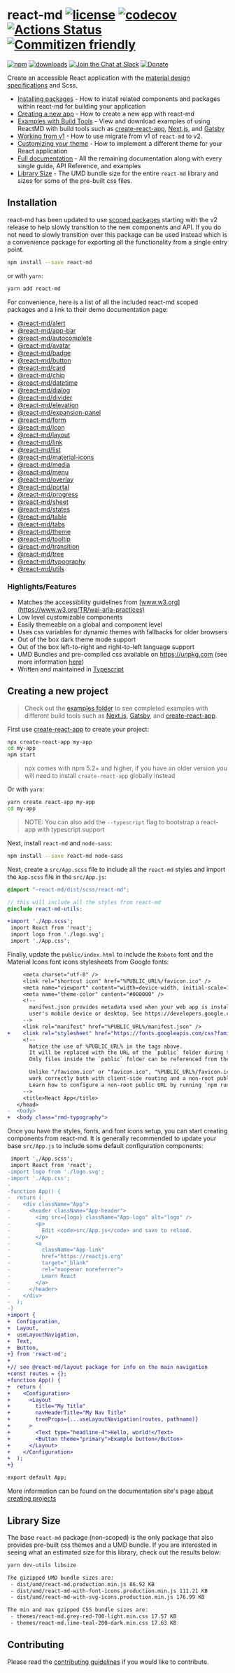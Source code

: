 # react-md [![license](https://img.shields.io/npm/l/react-md)](https://github.com/mlaursen/react-md/blob/main/LICENSE) [![codecov](https://codecov.io/gh/mlaursen/react-md/branch/main/graph/badge.svg)](https://codecov.io/gh/mlaursen/react-md) [![Actions Status](https://github.com/mlaursen/react-md/workflows/Build,%20Lint,%20and%20Test/badge.svg)](https://github.com/mlaursen/react-md/actions) [![Commitizen friendly](https://img.shields.io/badge/commitizen-friendly-brightgreen.svg)](https://commitizen.github.io/cz-cli/)

[![npm](https://img.shields.io/npm/v/react-md)](https://www.npmjs.com/package/react-md)
[![downloads](https://img.shields.io/npm/dw/react-md)](https://www.npmjs.com/package/react-md)
[![Join the Chat at Slack](https://react-md.herokuapp.com/badge.svg)](https://react-md.herokuapp.com)
[![Donate](https://img.shields.io/badge/donate-paypal-blue.svg?style=flat-square)](https://paypal.me/mlaursen03)

Create an accessible React application with the
[material design specifications](https://material.io/design/) and Scss.

- [Installing packages](https://react-md.dev/guides/installation) - How to
  install related components and packages within react-md for building your
  application
- [Creating a new app](https://react-md.dev/guides/creating-a-new-app) - How to
  create a new app with react-md
- [Examples with Build Tools](https://github.com/mlaursen/react-md/tree/main/examples) -
  View and download examples of using ReactMD with build tools such as
  [create-react-app], [Next.js], and [Gatsby]
- [Working from v1](https://react-md.dev/guides/working-with-v1) - How to use
  migrate from v1 of `react-md` to v2.
- [Customizing your theme](https://react-md.dev/guides/customizing-your-theme) -
  How to implement a different theme for your React application
- [Full documentation](https://react-md.dev) - All the remaining documentation
  along with every single guide, API Reference, and examples
- [Library Size](#library-size) - The UMD bundle size for the entire `react-md`
  library and sizes for some of the pre-built css files.

## Installation

react-md has been updated to use
[scoped packages](https://react-md.dev/guides/scoped-packages) starting with the
v2 release to help slowly transition to the new components and API. If you do
not need to slowly transition over this package can be used instead which is a
convenience package for exporting all the functionality from a single entry
point.

```sh
npm install --save react-md
```

or with `yarn`:

```sh
yarn add react-md
```

For convenience, here is a list of all the included react-md scoped packages and
a link to their demo documentation page:

- [@react-md/alert](https://react-md.dev/packages/alert/demos)
- [@react-md/app-bar](https://react-md.dev/packages/app-bar/demos)
- [@react-md/autocomplete](https://react-md.dev/packages/autocomplete/demos)
- [@react-md/avatar](https://react-md.dev/packages/avatar/demos)
- [@react-md/badge](https://react-md.dev/packages/badge/demos)
- [@react-md/button](https://react-md.dev/packages/button/demos)
- [@react-md/card](https://react-md.dev/packages/card/demos)
- [@react-md/chip](https://react-md.dev/packages/chip/demos)
- [@react-md/datetime](https://react-md.dev/packages/datetime/demos)
- [@react-md/dialog](https://react-md.dev/packages/dialog/demos)
- [@react-md/divider](https://react-md.dev/packages/divider/demos)
- [@react-md/elevation](https://react-md.dev/packages/elevation/demos)
- [@react-md/expansion-panel](https://react-md.dev/packages/expansion-panel/demos)
- [@react-md/form](https://react-md.dev/packages/form/demos)
- [@react-md/icon](https://react-md.dev/packages/icon/demos)
- [@react-md/layout](https://react-md.dev/packages/layout/demos)
- [@react-md/link](https://react-md.dev/packages/link/demos)
- [@react-md/list](https://react-md.dev/packages/list/demos)
- [@react-md/material-icons](https://react-md.dev/packages/material-icons/demos)
- [@react-md/media](https://react-md.dev/packages/media/demos)
- [@react-md/menu](https://react-md.dev/packages/menu/demos)
- [@react-md/overlay](https://react-md.dev/packages/overlay/demos)
- [@react-md/portal](https://react-md.dev/packages/portal/demos)
- [@react-md/progress](https://react-md.dev/packages/progress/demos)
- [@react-md/sheet](https://react-md.dev/packages/sheet/demos)
- [@react-md/states](https://react-md.dev/packages/states/demos)
- [@react-md/table](https://react-md.dev/packages/table/demos)
- [@react-md/tabs](https://react-md.dev/packages/tabs/demos)
- [@react-md/theme](https://react-md.dev/packages/theme/demos)
- [@react-md/tooltip](https://react-md.dev/packages/tooltip/demos)
- [@react-md/transition](https://react-md.dev/packages/transition/demos)
- [@react-md/tree](https://react-md.dev/packages/tree/demos)
- [@react-md/typography](https://react-md.dev/packages/typography/demos)
- [@react-md/utils](https://react-md.dev/packages/utils/demos)

### Highlights/Features

- Matches the accessibility guidelines from
  [www.w3.org](https://www.w3.org/TR/wai-aria-practices)
- Low level customizable components
- Easily themeable on a global and component level
- Uses css variables for dynamic themes with fallbacks for older browsers
- Out of the box dark theme mode support
- Out of the box left-to-right and right-to-left language support
- UMD Bundles and pre-compiled css available on https://unpkg.com (see more
  information [here](https://react-md.dev/guides/cdn-links))
- Written and maintained in [Typescript]

## Creating a new project

> Check out the [examples folder](./examples) to see completed examples with
> different build tools such as [Next.js], [Gatsby], and [create-react-app].

First use [create-react-app] to create your project:

```sh
npx create-react-app my-app
cd my-app
npm start
```

> npx comes with npm 5.2+ and higher, if you have an older version you will need
> to install `create-react-app` globally instead

Or with `yarn`:

```sh
yarn create react-app my-app
cd my-app
```

> NOTE: You can also add the `--typescript` flag to bootstrap a react-app with
> typescript support

Next, install `react-md` and `node-sass`:

```sh
npm install --save react-md node-sass
```

Next, create a `src/App.scss` file to include all the `react-md` styles and
import the `App.scss` file in the `src/App.js`:

```scss
@import "~react-md/dist/scss/react-md";

// this will include all the styles from react-md
@include react-md-utils;
```

```diff
+import './App.scss';
 import React from 'react';
 import logo from './logo.svg';
 import './App.css';
```

Finally, update the `public/index.html` to include the `Roboto` font and the
Material Icons font icons stylesheets from Google fonts:

```diff
     <meta charset="utf-8" />
     <link rel="shortcut icon" href="%PUBLIC_URL%/favicon.ico" />
     <meta name="viewport" content="width=device-width, initial-scale=1" />
     <meta name="theme-color" content="#000000" />
     <!--
       manifest.json provides metadata used when your web app is installed on a
       user's mobile device or desktop. See https://developers.google.com/web/fundamentals/web-app-manifest/
     -->
     <link rel="manifest" href="%PUBLIC_URL%/manifest.json" />
+    <link rel="stylesheet" href="https://fonts.googleapis.com/css?family=Roboto:300,400,500,700|Material+Icons">
     <!--
       Notice the use of %PUBLIC_URL% in the tags above.
       It will be replaced with the URL of the `public` folder during the build.
       Only files inside the `public` folder can be referenced from the HTML.

       Unlike "/favicon.ico" or "favicon.ico", "%PUBLIC_URL%/favicon.ico" will
       work correctly both with client-side routing and a non-root public URL.
       Learn how to configure a non-root public URL by running `npm run build`.
     -->
     <title>React App</title>
   </head>
-  <body>
+  <body class="rmd-typography">
```

Once you have the styles, fonts, and font icons setup, you can start creating
components from react-md. It is generally recommended to update your base
`src/App.js` to include some default configuration components:

```diff
 import './App.scss';
 import React from 'react';
-import logo from './logo.svg';
-import './App.css';
-
-function App() {
-  return (
-    <div className="App">
-      <header className="App-header">
-        <img src={logo} className="App-logo" alt="logo" />
-        <p>
-          Edit <code>src/App.js</code> and save to reload.
-        </p>
-        <a
-          className="App-link"
-          href="https://reactjs.org"
-          target="_blank"
-          rel="noopener noreferrer">
-          Learn React
-        </a>
-      </header>
-    </div>
-  );
-}
+import {
+  Configuration,
+  Layout,
+  useLayoutNavigation,
+  Text,
+  Button,
+} from 'react-md';
+
+// see @react-md/layout package for info on the main navigation
+const routes = {};
+function App() {
+  return (
+    <Configuration>
+      <Layout
+        title="My Title"
+        navHeaderTitle="My Nav Title"
+        treeProps={...useLayoutNavigation(routes, pathname)}
+      >
+        <Text type="headline-4">Hello, world!</Text>
+        <Button theme="primary">Example button</Button>
+      </Layout>
+    </Configuration>
+  );
+}

export default App;
```

More information can be found on the documentation site's page
[about creating projects](https://react-md.dev/guides/installation)

## Library Size

The base `react-md` package (non-scoped) is the only package that also provides
pre-built css themes and a UMD bundle. If you are interested in seeing what an
estimated size for this library, check out the results below:

```sh
yarn dev-utils libsize

The gizipped UMD bundle sizes are:
 - dist/umd/react-md.production.min.js 86.92 KB
 - dist/umd/react-md-with-font-icons.production.min.js 111.21 KB
 - dist/umd/react-md-with-svg-icons.production.min.js 176.99 KB

The min and max gzipped CSS bundle sizes are:
 - themes/react-md.grey-red-700-light.min.css 17.57 KB
 - themes/react-md.lime-teal-200-dark.min.css 17.63 KB
```

## Contributing

Please read the [contributing guidelines](./.github/CONTRIBUTING.md) if you
would like to contribute.

[typescript]: https://www.typescriptlang.org/
[next.js]: https://nextjs.org/
[gatsby]: https://www.gatsbyjs.org
[create-react-app]: https://facebook.github.io/create-react-app
